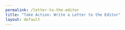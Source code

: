 ```yaml
---
permalink: /letter-to-the-editor
title: "Take Action: Write a Letter to the Editor"
layout: default
---
```

<link rel='preload' href='https://static.everyaction.com/ea-actiontag/at.js' as='script' crossorigin='anonymous'>
 <link rel='preload' href='https://static.everyaction.com/ea-actiontag/at.min.css' as='style'>
 <script type='text/javascript' src='https://static.everyaction.com/ea-actiontag/at.js' crossorigin='anonymous'></script>
  <div class="ngp-form"
     data-form-url="https://secure.everyaction.com/v1/Forms/39gm3_6t2kySOrLDGBkPVg2"
          data-fastaction-endpoint="https://fastaction.ngpvan.com"
     data-inline-errors="true"
     data-fastaction-nologin="true"
     data-databag-endpoint="https://profile.ngpvan.com"
     data-databag="everybody"
          data-mobile-autofocus="false">
</div>